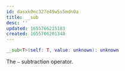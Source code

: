```yaml
---
id: dasxk0nc327e49w5s5mdn0a
title: __sub
desc: ''
updated: 1655766215183
created: 1655766201348
---
```


```Lua
__sub<T>(self: T, value: unknown): unknown
```
The `–` subtraction operator.